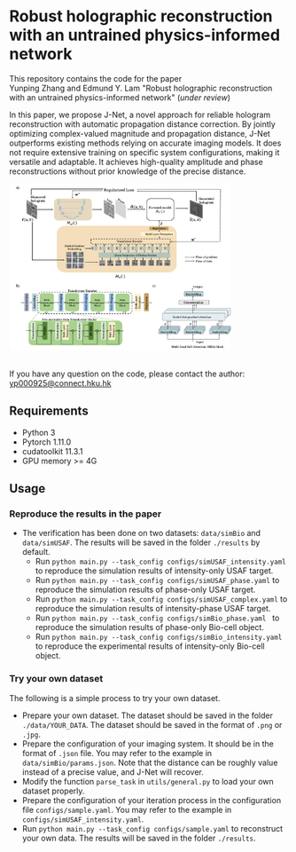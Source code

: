 # Robust holographic reconstruction with an untrained physics-informed network
This repository contains the code for the paper 
<br /> Yunping Zhang and Edmund Y. Lam "Robust holographic reconstruction with an untrained physics-informed network" (_under review_)

 In this paper, we propose J-Net, a novel approach for reliable hologram reconstruction with automatic propagation distance correction. By jointly optimizing complex-valued magnitude and propagation distance, J-Net outperforms existing methods relying on accurate imaging models. 
 It does not require extensive training on specific system configurations, making it versatile and adaptable. It achieves high-quality amplitude and phase reconstructions without prior knowledge of the precise distance.

<img src="src/network.png" alt="network structure" width="400" height="300"> 

<br /> If you have any question on the code, please contact the author: yp000925@connect.hku.hk

## Requirements
- Python 3
- Pytorch 1.11.0 
- cudatoolkit 11.3.1
- GPU memory >= 4G

## Usage 
### Reproduce the results in the paper

- The verification has been done on two datasets: ```data/simBio``` and ```data/simUSAF```. The results will be saved in the folder ```./results``` by default.
  - Run ```python main.py --task_config configs/simUSAF_intensity.yaml``` to reproduce the simulation results of intensity-only USAF target.
  - Run ```python main.py --task_config configs/simUSAF_phase.yaml``` to reproduce the simulation results of phase-only USAF target.
  - Run ```python main.py --task_config configs/simUSAF_complex.yaml``` to reproduce the simulation results of intensity-phase USAF target.
  - Run ```python main.py --task_config configs/simBio_phase.yaml ``` to reproduce the simulation results of phase-only Bio-cell object.
  - Run ```python main.py --task_config configs/simBio_intensity.yaml``` to reproduce the experimental results of intensity-only Bio-cell object.

### Try your own dataset 
The following is a simple process to try your own dataset.
- Prepare your own dataset. The dataset should be saved in the folder ```./data/YOUR_DATA```. The dataset should be saved in the format of ```.png``` or ```.jpg```.
- Prepare the configuration of your imaging system. It should be in the format of ```.json``` file. You may refer to the example in ```data/simBio/params.json```. Note that the distance can be roughly value instead of a precise value, and J-Net will recover. 
- Modify the function  ```parse_task``` in ```utils/general.py``` to load your own dataset properly. 
- Prepare the configuration of your iteration process in the configuration file ```configs/sample.yaml```. You may refer to the example in ```configs/simUSAF_intensity.yaml```.
- Run ```python main.py --task_config configs/sample.yaml``` to reconstruct your own data. The results will be saved in the folder ```./results```.

[//]: # (    - Modify the function ```parse_task``` in ```experiment.py``` to load your own dataset. )

[//]: # (      ```python)

[//]: # (        def parse_task&#40;exp_name&#41;: )

[//]: # (            # define the prop_kernel and measurement &#40;preprocessed hologram&#41; for each experiment)

[//]: # (            if exp_name == 'YOUR_DATA':)

[//]: # (                # define the preprocess_img function to load your own data, it should be normalized to [0,1] and the shape should be [256,256] to match the pre-trained network.)

[//]: # (                processed_img = preprocess_img&#40;'./data/YOUR_DATA'&#41;  )

[//]: # (                # define the prop_kernel, fill in your own parameters. Note that if you use resize, you should also update the parameters of deltax and deltay accordingly.)

[//]: # (                prop_kernel = dict&#40;wavelength=None,deltax=None,deltay=None,distance=None, nx=256, ny=256&#41;)

[//]: # (                return {'prop_kernel':prop_kernel, 'measurement':processed_img} )

[//]: # (      ```)
    